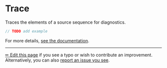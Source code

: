 # Trace

Traces the elements of a source sequence for diagnostics.

```c# --destination-file ../code/Program.cs --region statements --project ../code/TryMoreLinq.csproj
// TODO add example
```

For more details, [see the documentation][doc].

---

[&#x270F; Edit this page][edit] if you see a typo or wish to contribute an
improvement. Alternatively, you can also [report an issue you see][issue].


[edit]: https://github.com/morelinq/try/edit/master/trace.md
[issue]: https://github.com/morelinq/try/issues/new?title=Trace
[doc]: https://morelinq.github.io/3.1/ref/api/html/Overload_MoreLinq_MoreEnumerable_Trace.htm
